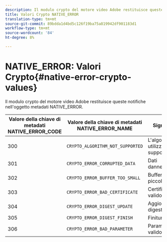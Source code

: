 ```yaml
---
description: Il modulo crypto del motore video Adobe restituisce queste notifiche nell'oggetto metadati NATIVE_ERROR.
title: Valori Crypto NATIVE_ERROR
translation-type: tm+mt
source-git-commit: 89bdda1d4bd5c126f19ba75a819942df901183d1
workflow-type: tm+mt
source-wordcount: '84'
ht-degree: 8%

---
```



# NATIVE_ERROR: Valori Crypto{#native-error-crypto-values}

Il modulo crypto del motore video Adobe restituisce queste notifiche nell&#39;oggetto metadati NATIVE_ERROR.

| Valore della chiave di metadati NATIVE_ERROR_CODE | Valore della chiave di metadati NATIVE_ERROR_NAME | Significato |
|---|---|---|
| 300 | `CRYPTO_ALGORITHM_NOT_SUPPORTED` | L&#39;algoritmo utilizzato non è supportato. |
| 301 | `CRYPTO_ERROR_CORRUPTED_DATA` | Dati danneggiati. |
| 302 | `CRYPTO_ERROR_BUFFER_TOO_SMALL` | Buffer troppo piccolo. |
| 303 | `CRYPTO_ERROR_BAD_CERTIFICATE` | Certificato non valido. |
| 304 | `CRYPTO_ERROR_DIGEST_UPDATE` | Aggiornamento digest. |
| 305 | `CRYPTO_ERROR_DIGEST_FINISH` | Finitura digest. |
| 306 | `CRYPTO_ERROR_BAD_PARAMETER` | Parametro non valido. |

